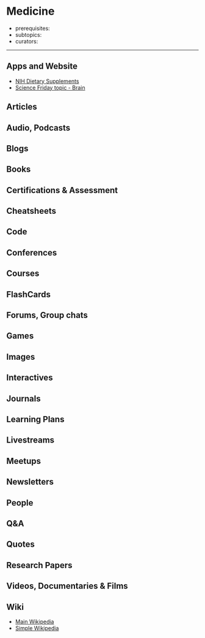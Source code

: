 # Medicine

- prerequisites:
- subtopics:
- curators:

------

## Apps and Website

- [NIH Dietary Supplements](https://ods.od.nih.gov/)
- [Science Friday topic - Brain](https://www.sciencefriday.com/topics/brain/)

## Articles

## Audio, Podcasts

## Blogs

## Books

## Certifications & Assessment

## Cheatsheets

## Code

## Conferences

## Courses

## FlashCards

## Forums, Group chats

## Games

## Images

## Interactives

## Journals

## Learning Plans

## Livestreams

## Meetups

## Newsletters

## People

## Q&A

## Quotes

## Research Papers

## Videos, Documentaries & Films

## Wiki

- [Main Wikipedia](https://en.wikipedia.org/wiki/Medicine)
- [Simple Wikipedia](https://simple.wikipedia.org/wiki/Medicine)

